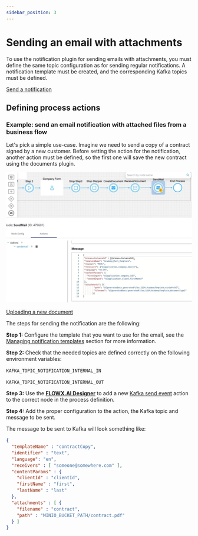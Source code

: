 ```yaml
---
sidebar_position: 3
---
```


# Sending an email with attachments

To use the notification plugin for sending emails with attachments, you must define the same topic configuration as for sending regular notifications. A notification template must be created, and the corresponding Kafka topics must be defined.

[Send a notification](sending-a-notification.md)

## **Defining process actions**

### Example: send an email notification with attached files from a business flow

Let's pick a simple use-case. Imagine we need to send a copy of a contract signed by a new customer. Before setting the action for the notification, another action must be defined, so the first one will save the new contract using the documents plugin.

![](../../../../img/send_email_notif_attach.jpeg)

[Uploading a new document](../../documents-plugin/using-documents-plugin/uploading-a-new-document.md)

The steps for sending the notification are the following:

**Step 1:** Configure the template that you want to use for the email, see the [Managing notification templates](managing-notification-templates) section for more information.

**Step 2:** Check that the needed topics are defined correctly on the following environment variables:

`KAFKA_TOPIC_NOTIFICATION_INTERNAL_IN`

`KAFKA_TOPIC_NOTIFICATION_INTERNAL_OUT`

**Step 3:** Use the [**FLOWX.AI Designer**](../../../../../terms/flowx-ai-designer) to add a new [Kafka send event](../../../../../building-blocks/node/message-send-received-task-node.md#configuring-a-message-send-task-node) action to the correct node in the process definition.

**Step 4:** Add the proper configuration to the action, the Kafka topic and message to be sent.

The message to be sent to Kafka will look something like:

```json
{
  "templateName" : "contractCopy",
  "identifier" : "text",
  "language": "en",
  "receivers" : [ "someone@somewhere.com" ],
  "contentParams" : {
    "clientId" : "clientId",
    "firstName" : "first",
    "lastName" : "last"
  },
  "attachments" : [ {
    "filename" : "contract",
    "path" : "MINIO_BUCKET_PATH/contract.pdf"
  } ]
}
```
